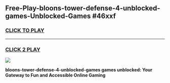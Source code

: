 
## Free-Play-bloons-tower-defense-4-unblocked-games-Unblocked-Games #46xxf
<h3>
<a href="https://news.freeplayer.one?title=bloons-tower-defense-4-unblocked-games&ref=8M">CLICK TO PLAY</a></h3>
<hr>

<h3>
<a href="https://news.freeplayer.one?title=bloons-tower-defense-4-unblocked-games&ref=8M">CLICK 2 PLAY</a>
  
</h3>

<a href="https://news.freeplayer.one?title=bloons-tower-defense-4-unblocked-games&ref=8M"><img src="https://clearcache.store/games.png"></a>


**bloons-tower-defense-4-unblocked-games games unblocked: Your Gateway to Fun and Accessible Online Gaming**
